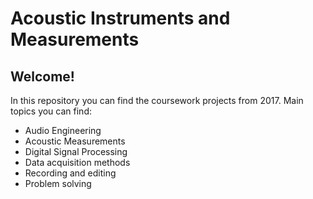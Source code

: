 # Acoustic Instruments and Measurements

## Welcome!

In this repository you can find the coursework projects from 2017.
Main topics you can find:

- Audio Engineering
- Acoustic Measurements
- Digital Signal Processing
- Data acquisition methods
- Recording and editing
- Problem solving
